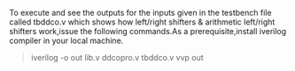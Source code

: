 To execute and see the outputs for the inputs given in the testbench file called tbddco.v which shows how left/right shifters & arithmetic left/right shifters work,issue the following commands.As a prerequisite,install iverilog compiler in your local machine.

>iverilog -o out lib.v ddcopro.v tbddco.v
>vvp out
